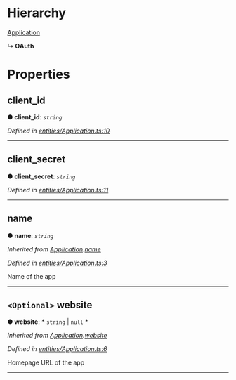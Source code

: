 

# Hierarchy

 [Application](_entities_application_.application.md)

**↳ OAuth**

# Properties

<a id="client_id"></a>

##  client_id

**● client_id**: *`string`*

*Defined in [entities/Application.ts:10](https://github.com/lagunehq/core/blob/6d71f33/src/entities/Application.ts#L10)*

___
<a id="client_secret"></a>

##  client_secret

**● client_secret**: *`string`*

*Defined in [entities/Application.ts:11](https://github.com/lagunehq/core/blob/6d71f33/src/entities/Application.ts#L11)*

___
<a id="name"></a>

##  name

**● name**: *`string`*

*Inherited from [Application](_entities_application_.application.md).[name](_entities_application_.application.md#name)*

*Defined in [entities/Application.ts:3](https://github.com/lagunehq/core/blob/6d71f33/src/entities/Application.ts#L3)*

Name of the app

___
<a id="website"></a>

## `<Optional>` website

**● website**: * `string` &#124; `null`
*

*Inherited from [Application](_entities_application_.application.md).[website](_entities_application_.application.md#website)*

*Defined in [entities/Application.ts:6](https://github.com/lagunehq/core/blob/6d71f33/src/entities/Application.ts#L6)*

Homepage URL of the app

___

